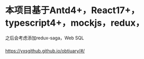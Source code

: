 # 本项目基于Antd4+，React17+，typescript4+，mockjs，redux，
之后会考虑添加redux-saga，Web SQL
###
https://yxsgithub.github.io/obtiuary/#/